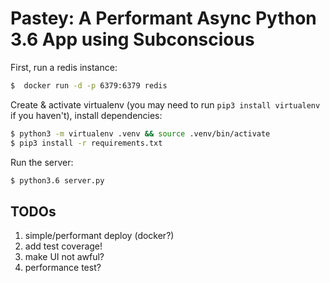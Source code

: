 # Pastey: A Performant Async Python 3.6 App using Subconscious

First, run a redis instance:
```bash
$  docker run -d -p 6379:6379 redis
```

Create & activate virtualenv (you may need to run `pip3 install virtualenv` if you haven't), install dependencies:
```bash
$ python3 -m virtualenv .venv && source .venv/bin/activate
$ pip3 install -r requirements.txt
```

Run the server:
```bash
$ python3.6 server.py
```

## TODOs
1. simple/performant deploy (docker?)
2. add test coverage!
3. make UI not awful?
4. performance test?
